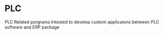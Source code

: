 # PLC
PLC Related porgrams
Intested to develop custom applicaions between PLC software and ERP package

